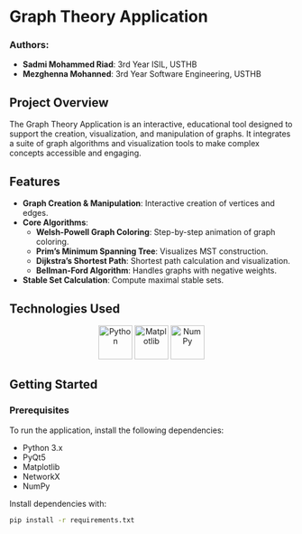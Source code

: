# Graph Theory Application

### Authors:
- **Sadmi Mohammed Riad**: 3rd Year ISIL, USTHB
- **Mezghenna Mohanned**: 3rd Year Software Engineering, USTHB

## Project Overview

The Graph Theory Application is an interactive, educational tool designed to support the creation, visualization, and manipulation of graphs. It integrates a suite of graph algorithms and visualization tools to make complex concepts accessible and engaging.

## Features

- **Graph Creation & Manipulation**: Interactive creation of vertices and edges.
- **Core Algorithms**:
  - **Welsh-Powell Graph Coloring**: Step-by-step animation of graph coloring.
  - **Prim’s Minimum Spanning Tree**: Visualizes MST construction.
  - **Dijkstra’s Shortest Path**: Shortest path calculation and visualization.
  - **Bellman-Ford Algorithm**: Handles graphs with negative weights.
- **Stable Set Calculation**: Compute maximal stable sets.

## Technologies Used

<div align="center">
    <img src="https://img.icons8.com/color/48/000000/python.png" alt="Python" width="60" />
    <img src="https://upload.wikimedia.org/wikipedia/commons/8/84/Matplotlib_icon.svg" alt="Matplotlib" width="60" />
    <img src="https://upload.wikimedia.org/wikipedia/commons/3/31/NumPy_logo_2020.svg" alt="NumPy" width="60" />
</div>

## Getting Started

### Prerequisites

To run the application, install the following dependencies:

- Python 3.x
- PyQt5
- Matplotlib
- NetworkX
- NumPy

Install dependencies with:
```bash
pip install -r requirements.txt
